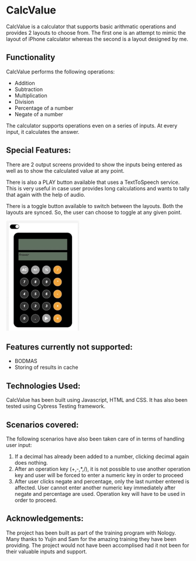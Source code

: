 
CalcValue
==============================================================

CalcValue is a calculator that supports basic arithmatic operations and provides 2 layouts to choose from. The first one is an attempt to mimic the layout of iPhone calculator whereas the second is a layout designed by me. 


Functionality
-------------------------
CalcValue performs the following operations:

* Addition
* Subtraction
* Multiplication
* Division
* Percentage of a number
* Negate of a number

The calculator supports operations even on a series of inputs. At every input, it calculates the answer.

Special Features:
-------------------------

There are 2 output screens provided to show the inputs being entered as well as to show the calculated value at any point. 

There is also a PLAY button available that uses a TextToSpeech service. This is very useful in case user provides long calculations and wants to tally that again with the help of audio.  

There is a toggle button available to switch between the layouts. Both the layouts are synced. So, the user can choose to toggle at any given point. 


![Calc Demo](CalcValue2.gif)


Features currently not supported:
-------------------------

* BODMAS 
* Storing of results in cache


Technologies Used: 
-------------------------

CalcValue has been built using Javascript, HTML and CSS. It has also been tested using Cybress Testing framework. 

Scenarios covered:
-------------------------

The following scenarios have also been taken care of in terms of handling user input:
1) If a decimal has already been added to a number, clicking decimal again does nothing. 
2) After an operation key (+,-,*,/), it is not possible to use another operation key and user will be forced to enter a numeric key in order to proceed
3) After user clicks negate and percentage, only the last number entered is affected. User cannot enter another numeric key immediately after negate and percentage are used. Operation key will have to be used in order to proceed. 

Acknowledgements:
-------------------------

The project has been built as part of the training program with Nology. Many thanks to Yujin and Sam for the amazing training they have been providing. The project would not have been accomplised had it not been for their valuable inputs and support. 